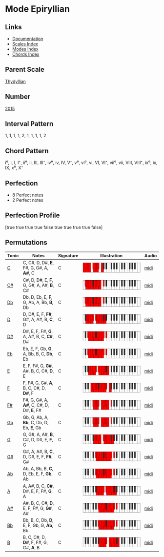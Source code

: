 # Mode Epiryllian

## Links

- [Documentation](index.md)
- [Scales Index](Scales.md)
- [Modes Index](Modes.md)
- [Chords Index](Chords.md)

## Parent Scale

[Thydyllian](ScaleThydyllian.md)

## Number

[2015](https://ianring.com/musictheory/scales/2015)

## Interval Pattern

1, 1, 1, 1, 2, 1, 1, 1, 1, 2

## Chord Pattern

i⁰, i, I, I⁺, ii⁰, ii, III, III⁺, iv⁰, iv, IV, V⁺, v⁰, vi⁰, vi, VI, VI⁺, vii⁰, vii, VIII, VIII⁺, ix⁰, ix, IX, x⁰, X⁺

## Perfection

- 8 Perfect notes
- 2 Perfect notes

## Perfection Profile

[true true true true false true true true true false]

## Permutations

| Tonic | Notes | Signature | Illustration | Audio |
|-------|-------|-----------|--------------|-------|
| [C](ModeCNaturalEpiryllian.md) | C, C#, D, D#, **E**, F#, G, G#, A, **A#**, C | C | ![CNaturalEpiryllian](ModeCNaturalEpiryllian.png) | [midi](https://github.com/edipermadi/music/blob/main/docs/ModeCNaturalEpiryllian.mid?raw=true) |
| [C#](ModeCSharpEpiryllian.md) | C#, D, D#, E, **F**, G, G#, A, A#, **B**, C# | C | ![CSharpEpiryllian](ModeCSharpEpiryllian.png) | [midi](https://github.com/edipermadi/music/blob/main/docs/ModeCSharpEpiryllian.mid?raw=true) |
| [Db](ModeDFlatEpiryllian.md) | Db, D, Eb, E, **F**, G, Ab, A, Bb, **B**, Db | C | ![DFlatEpiryllian](ModeDFlatEpiryllian.png) | [midi](https://github.com/edipermadi/music/blob/main/docs/ModeDFlatEpiryllian.mid?raw=true) |
| [D](ModeDNaturalEpiryllian.md) | D, D#, E, F, **F#**, G#, A, A#, B, **C**, D | C | ![DNaturalEpiryllian](ModeDNaturalEpiryllian.png) | [midi](https://github.com/edipermadi/music/blob/main/docs/ModeDNaturalEpiryllian.mid?raw=true) |
| [D#](ModeDSharpEpiryllian.md) | D#, E, F, F#, **G**, A, A#, B, C, **C#**, D# | C | ![DSharpEpiryllian](ModeDSharpEpiryllian.png) | [midi](https://github.com/edipermadi/music/blob/main/docs/ModeDSharpEpiryllian.mid?raw=true) |
| [Eb](ModeEFlatEpiryllian.md) | Eb, E, F, Gb, **G**, A, Bb, B, C, **Db**, Eb | C | ![EFlatEpiryllian](ModeEFlatEpiryllian.png) | [midi](https://github.com/edipermadi/music/blob/main/docs/ModeEFlatEpiryllian.mid?raw=true) |
| [E](ModeENaturalEpiryllian.md) | E, F, F#, G, **G#**, A#, B, C, C#, **D**, E | C | ![ENaturalEpiryllian](ModeENaturalEpiryllian.png) | [midi](https://github.com/edipermadi/music/blob/main/docs/ModeENaturalEpiryllian.mid?raw=true) |
| [F](ModeFNaturalEpiryllian.md) | F, F#, G, G#, **A**, B, C, C#, D, **D#**, F | C | ![FNaturalEpiryllian](ModeFNaturalEpiryllian.png) | [midi](https://github.com/edipermadi/music/blob/main/docs/ModeFNaturalEpiryllian.mid?raw=true) |
| [F#](ModeFSharpEpiryllian.md) | F#, G, G#, A, **A#**, C, C#, D, D#, **E**, F# | C | ![FSharpEpiryllian](ModeFSharpEpiryllian.png) | [midi](https://github.com/edipermadi/music/blob/main/docs/ModeFSharpEpiryllian.mid?raw=true) |
| [Gb](ModeGFlatEpiryllian.md) | Gb, G, Ab, A, **Bb**, C, Db, D, Eb, **E**, Gb | C | ![GFlatEpiryllian](ModeGFlatEpiryllian.png) | [midi](https://github.com/edipermadi/music/blob/main/docs/ModeGFlatEpiryllian.mid?raw=true) |
| [G](ModeGNaturalEpiryllian.md) | G, G#, A, A#, **B**, C#, D, D#, E, **F**, G | C | ![GNaturalEpiryllian](ModeGNaturalEpiryllian.png) | [midi](https://github.com/edipermadi/music/blob/main/docs/ModeGNaturalEpiryllian.mid?raw=true) |
| [G#](ModeGSharpEpiryllian.md) | G#, A, A#, B, **C**, D, D#, E, F, **F#**, G# | C | ![GSharpEpiryllian](ModeGSharpEpiryllian.png) | [midi](https://github.com/edipermadi/music/blob/main/docs/ModeGSharpEpiryllian.mid?raw=true) |
| [Ab](ModeAFlatEpiryllian.md) | Ab, A, Bb, B, **C**, D, Eb, E, F, **Gb**, Ab | C | ![AFlatEpiryllian](ModeAFlatEpiryllian.png) | [midi](https://github.com/edipermadi/music/blob/main/docs/ModeAFlatEpiryllian.mid?raw=true) |
| [A](ModeANaturalEpiryllian.md) | A, A#, B, C, **C#**, D#, E, F, F#, **G**, A | C | ![ANaturalEpiryllian](ModeANaturalEpiryllian.png) | [midi](https://github.com/edipermadi/music/blob/main/docs/ModeANaturalEpiryllian.mid?raw=true) |
| [A#](ModeASharpEpiryllian.md) | A#, B, C, C#, **D**, E, F, F#, G, **G#**, A# | C | ![ASharpEpiryllian](ModeASharpEpiryllian.png) | [midi](https://github.com/edipermadi/music/blob/main/docs/ModeASharpEpiryllian.mid?raw=true) |
| [Bb](ModeBFlatEpiryllian.md) | Bb, B, C, Db, **D**, E, F, Gb, G, **Ab**, Bb | C | ![BFlatEpiryllian](ModeBFlatEpiryllian.png) | [midi](https://github.com/edipermadi/music/blob/main/docs/ModeBFlatEpiryllian.mid?raw=true) |
| [B](ModeBNaturalEpiryllian.md) | B, C, C#, D, **D#**, F, F#, G, G#, **A**, B | C | ![BNaturalEpiryllian](ModeBNaturalEpiryllian.png) | [midi](https://github.com/edipermadi/music/blob/main/docs/ModeBNaturalEpiryllian.mid?raw=true) |
